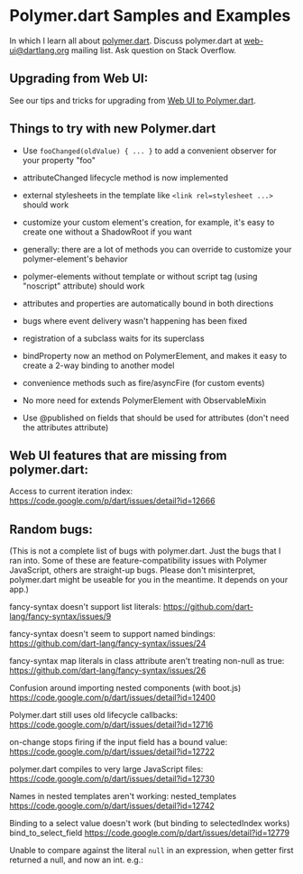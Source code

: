 # Polymer.dart Samples and Examples

In which I learn all about [polymer.dart][polymerdart]. Discuss polymer.dart at
web-ui@dartlang.org mailing list. Ask question on Stack Overflow.

## Upgrading from Web UI:

See our tips and tricks for upgrading from
[Web UI to Polymer.dart](https://www.dartlang.org/polymer-dart/upgrading-to-polymer-from-web-ui.html).

## Things to try with new Polymer.dart

* Use `fooChanged(oldValue) { ... }` to add a convenient observer for your property "foo"
* attributeChanged lifecycle method is now implemented
* external stylesheets in the template like `<link rel=stylesheet ...>` should work
* customize your custom element's creation, for example, it's easy to create one without a ShadowRoot if you want
* generally: there are a lot of methods you can override to customize your polymer-element's behavior
* polymer-elements without template or without script tag (using "noscript" attribute) should work
* attributes and properties are automatically bound in both directions
* bugs where event delivery wasn't happening has been fixed
* registration of a subclass waits for its superclass
* bindProperty now an method on PolymerElement, and makes it easy to create a 2-way binding to another model
* convenience methods such as fire/asyncFire (for custom events)

* No more need for extends PolymerElement with ObservableMixin
* Use @published on fields that should be used for attributes (don't need the attributes attribute)

## Web UI features that are missing from polymer.dart:

Access to current iteration index:
https://code.google.com/p/dart/issues/detail?id=12666

## Random bugs:

(This is not a complete list of bugs with polymer.dart. Just the bugs that
I ran into. Some of these are feature-compatibility issues with Polymer
JavaScript, others are straight-up bugs. Please don't misinterpret,
polymer.dart might be useable for you in the meantime. It depends on your app.)

fancy-syntax doesn't support list literals:
https://github.com/dart-lang/fancy-syntax/issues/9

fancy-syntax doesn't seem to support named bindings:
https://github.com/dart-lang/fancy-syntax/issues/24

fancy-syntax map literals in class attribute aren't treating non-null as true:
https://github.com/dart-lang/fancy-syntax/issues/26

Confusion around importing nested components (with boot.js)
https://code.google.com/p/dart/issues/detail?id=12400

Polymer.dart still uses old lifecycle callbacks:
https://code.google.com/p/dart/issues/detail?id=12716

on-change stops firing if the input field has a bound value:
https://code.google.com/p/dart/issues/detail?id=12722

polymer.dart compiles to very large JavaScript files:
https://code.google.com/p/dart/issues/detail?id=12730

Names in nested templates aren't working:
nested_templates
https://code.google.com/p/dart/issues/detail?id=12742

Binding to a select value doesn't work (but binding to selectedIndex works)
bind_to_select_field
https://code.google.com/p/dart/issues/detail?id=12779

Unable to compare against the literal `null` in an expression,
when getter first returned a null, and now an int.
e.g.: <template if="{{!numDays}}">  (works with numDays is null, not when is int)

Radio buttons not un-setting.
bind_to_radio_buttons
https://code.google.com/p/dart/issues/detail?id=13478
(In the meantime, see bind_to_radio_buttons for workaround.)

## TODO

* CSS in external file

## Additional authors

This project received help from:

* Nelson Silva <nelson.silva@inevo.pt>
* Chris Buckett <chrisbuckett@gmail.com>
* Richard Griffith <scribe.griff@gmail.com>
* Gabor Szabo <szgabsz91@gmail.com>

[polymerdart]: https://www.dartlang.org/polymer-dart/